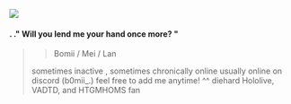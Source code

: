 ![](https://media1.tenor.com/m/OmGo8rrzCNsAAAAC/how-to-get-my-husband-on-my-side.gif)
#### . ." Will you lend me your hand once more? "
>> Bomii / Mei / Lan
>>
> sometimes inactive , sometimes chronically online
> usually online on discord (b0mii_.) feel free to add me anytime! ^^
> diehard Hololive, VADTD, and HTGMHOMS fan
